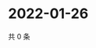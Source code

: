 # 2022-01-26

共 0 条

<!-- BEGIN WEIBO -->
<!-- 最后更新时间 Wed Jan 26 2022 15:13:26 GMT+0800 (China Standard Time) -->

<!-- END WEIBO -->
